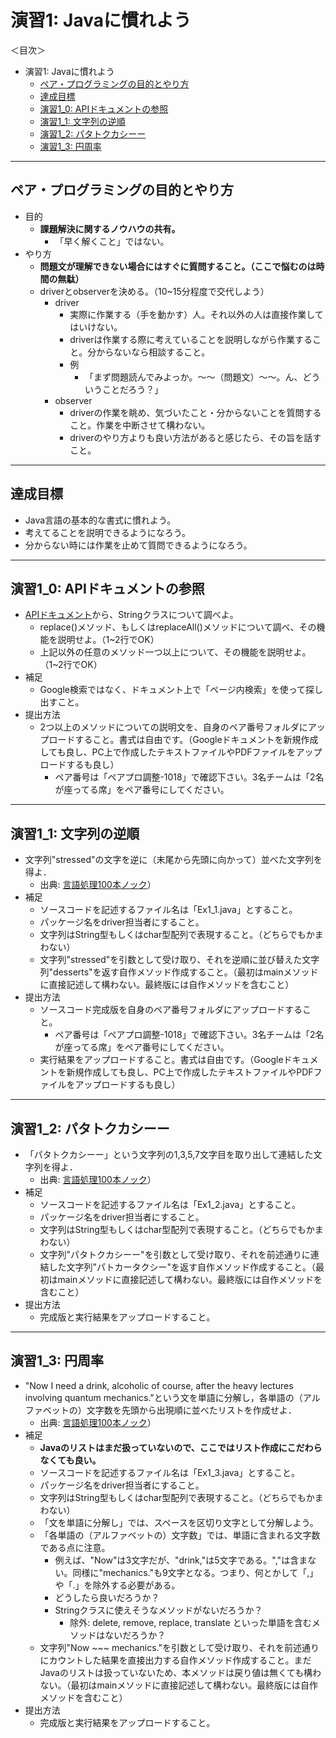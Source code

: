 # 演習1: Javaに慣れよう

＜目次＞
- 演習1: Javaに慣れよう
  - <a href="#howto">ペア・プログラミングの目的とやり方</a>
  - <a href="#goal">達成目標</a>
  - <a href="#ex1_0">演習1_0: APIドキュメントの参照</a>
  - <a href="#ex1_1">演習1_1: 文字列の逆順</a>
  - <a href="#ex1_2">演習1_2: パタトクカシーー</a>
  - <a href="#ex1_3">演習1_3: 円周率</a>

<hr>

## <a name="howto">ペア・プログラミングの目的とやり方</a>
- 目的
  - **課題解決に関するノウハウの共有。**
    - 「早く解くこと」ではない。
- やり方
  - **問題文が理解できない場合にはすぐに質問すること。（ここで悩むのは時間の無駄）**
  - driverとobserverを決める。（10~15分程度で交代しよう）
    - driver
      - 実際に作業する（手を動かす）人。それ以外の人は直接作業してはいけない。
      - driverは作業する際に考えていることを説明しながら作業すること。分からないなら相談すること。
      - 例
        - 「まず問題読んでみよっか。〜〜（問題文）〜〜。ん、どういうことだろう？」
    - observer
      - driverの作業を眺め、気づいたこと・分からないことを質問すること。作業を中断させて構わない。
      - driverのやり方よりも良い方法があると感じたら、その旨を話すこと。


<hr>

## <a name="goal">達成目標</a>
- Java言語の基本的な書式に慣れよう。
- 考えてることを説明できるようになろう。
- 分からない時には作業を止めて質問できるようになろう。

<hr>

## <a name="ex1_0">演習1_0: APIドキュメントの参照</a>
- [APIドキュメント](http://docs.oracle.com/javase/8/docs/api/)から、Stringクラスについて調べよ。
  - replace()メソッド、もしくはreplaceAll()メソッドについて調べ、その機能を説明せよ。（1~2行でOK）
  - 上記以外の任意のメソッド一つ以上について、その機能を説明せよ。（1~2行でOK）
- 補足
  - Google検索ではなく、ドキュメント上で「ページ内検索」を使って探し出すこと。
- 提出方法
  - 2つ以上のメソッドについての説明文を、自身のペア番号フォルダにアップロードすること。書式は自由です。（Googleドキュメントを新規作成しても良し、PC上で作成したテキストファイルやPDFファイルをアップロードするも良し）
    - ペア番号は「ペアプロ調整-1018」で確認下さい。3名チームは「2名が座ってる席」をペア番号にしてください。

<hr>

## <a name="ex1_1">演習1_1: 文字列の逆順</a>
- 文字列"stressed"の文字を逆に（末尾から先頭に向かって）並べた文字列を得よ．
  - 出典: [言語処理100本ノック](http://www.cl.ecei.tohoku.ac.jp/nlp100/)）
- 補足
  - ソースコードを記述するファイル名は「Ex1_1.java」とすること。
  - パッケージ名をdriver担当者にすること。
  - 文字列はString型もしくはchar型配列で表現すること。（どちらでもかまわない）
  - 文字列"stressed"を引数として受け取り、それを逆順に並び替えた文字列"desserts"を返す自作メソッド作成すること。（最初はmainメソッドに直接記述して構わない。最終版には自作メソッドを含むこと）
- 提出方法
  - ソースコード完成版を自身のペア番号フォルダにアップロードすること。
    - ペア番号は「ペアプロ調整-1018」で確認下さい。3名チームは「2名が座ってる席」をペア番号にしてください。
  - 実行結果をアップロードすること。書式は自由です。（Googleドキュメントを新規作成しても良し、PC上で作成したテキストファイルやPDFファイルをアップロードするも良し）

<hr>

## <a name="ex1_0">演習1_2: パタトクカシーー</a>
- 「パタトクカシーー」という文字列の1,3,5,7文字目を取り出して連結した文字列を得よ．
  - 出典: [言語処理100本ノック](http://www.cl.ecei.tohoku.ac.jp/nlp100/)）
- 補足
  - ソースコードを記述するファイル名は「Ex1_2.java」とすること。
  - パッケージ名をdriver担当者にすること。
  - 文字列はString型もしくはchar型配列で表現すること。（どちらでもかまわない）
  - 文字列"パタトクカシーー"を引数として受け取り、それを前述通りに連結した文字列"パトカータクシー"を返す自作メソッド作成すること。（最初はmainメソッドに直接記述して構わない。最終版には自作メソッドを含むこと）
- 提出方法
  - 完成版と実行結果をアップロードすること。

<hr>

## 演習1_3: 円周率
- "Now I need a drink, alcoholic of course, after the heavy lectures involving quantum mechanics."という文を単語に分解し，各単語の（アルファベットの）文字数を先頭から出現順に並べたリストを作成せよ．
  - 出典: [言語処理100本ノック](http://www.cl.ecei.tohoku.ac.jp/nlp100/)）
- 補足
  - **Javaのリストはまだ扱っていないので、ここではリスト作成にこだわらなくても良い。**
  - ソースコードを記述するファイル名は「Ex1_3.java」とすること。
  - パッケージ名をdriver担当者にすること。
  - 文字列はString型もしくはchar型配列で表現すること。（どちらでもかまわない）
  - 「文を単語に分解し」では、スペースを区切り文字として分解しよう。
  - 「各単語の（アルファベットの）文字数」では、単語に含まれる文字数である点に注意。
    - 例えば、"Now"は3文字だが、"drink,"は5文字である。","は含まない。同様に"mechanics."も9文字となる。つまり、何とかして「,」や「.」を除外する必要がある。
    - どうしたら良いだろうか？
    - Stringクラスに使えそうなメソッドがないだろうか？
      - 除外: delete, remove, replace, translate といった単語を含むメソッドはないだろうか？
  - 文字列"Now ~~~ mechanics."を引数として受け取り、それを前述通りにカウントした結果を直接出力する自作メソッド作成すること。まだJavaのリストは扱っていないため、本メソッドは戻り値は無くても構わない。（最初はmainメソッドに直接記述して構わない。最終版には自作メソッドを含むこと）
- 提出方法
  - 完成版と実行結果をアップロードすること。
